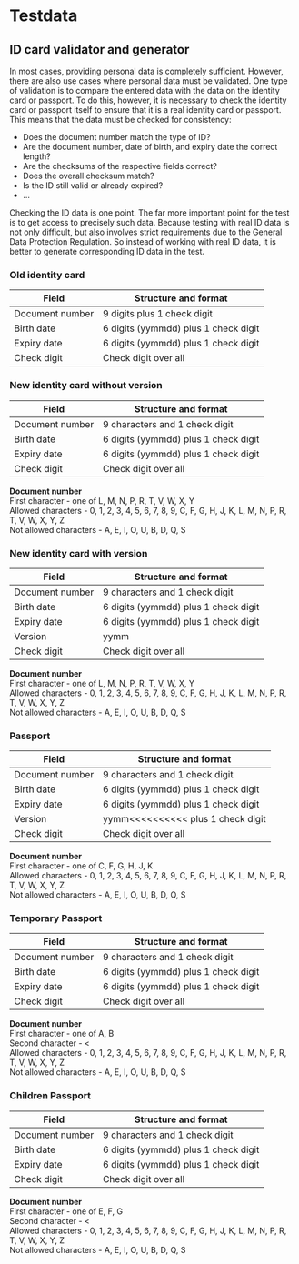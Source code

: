 # Testdata

## ID card validator and generator
In most cases, providing personal data is completely sufficient. However, there are also use cases where personal data
must be validated. One type of validation is to compare the entered data with the data on the identity card or passport.
To do this, however, it is necessary to check the identity card or passport itself to ensure that it is a real identity
card or passport. This means that the data must be checked for consistency:

- Does the document number match the type of ID?
- Are the document number, date of birth, and expiry date the correct length?
- Are the checksums of the respective fields correct?
- Does the overall checksum match?
- Is the ID still valid or already expired?
- ...

Checking the ID data is one point. The far more important point for the test is to get access to precisely such data.
Because testing with real ID data is not only difficult, but also involves strict requirements due to the General Data
Protection Regulation. So instead of working with real ID data, it is better to generate corresponding ID data in the
test.

### Old identity card

| Field           | Structure and format                 |
|-----------------|--------------------------------------|
| Document number | 9 digits plus 1 check digit          | 
| Birth date      | 6 digits (yymmdd) plus 1 check digit |
| Expiry date     | 6 digits (yymmdd) plus 1 check digit |
| Check digit     | Check digit over all                 | 

### New identity card without version

| Field           | Structure and format                 |
|-----------------|--------------------------------------|
| Document number | 9 characters and 1 check digit       | 
| Birth date      | 6 digits (yymmdd) plus 1 check digit |
| Expiry date     | 6 digits (yymmdd) plus 1 check digit |
| Check digit     | Check digit over all                 | 

**Document number**\
First character - one of L, M, N, P, R, T, V, W, X, Y\
Allowed characters - 0, 1, 2, 3, 4, 5, 6, 7, 8, 9, C, F, G, H, J, K, L, M, N, P, R, T, V, W, X, Y, Z\
Not allowed characters - A, E, I, O, U, B, D, Q, S

### New identity card with version

| Field           | Structure and format                 |
|-----------------|--------------------------------------|
| Document number | 9 characters and 1 check digit       | 
| Birth date      | 6 digits (yymmdd) plus 1 check digit |
| Expiry date     | 6 digits (yymmdd) plus 1 check digit |
| Version         | yymm                                 |
| Check digit     | Check digit over all                 | 

**Document number**\
First character - one of L, M, N, P, R, T, V, W, X, Y\
Allowed characters - 0, 1, 2, 3, 4, 5, 6, 7, 8, 9, C, F, G, H, J, K, L, M, N, P, R, T, V, W, X, Y, Z\
Not allowed characters - A, E, I, O, U, B, D, Q, S

### Passport

| Field           | Structure and format                 |
|-----------------|--------------------------------------|
| Document number | 9 characters and 1 check digit       | 
| Birth date      | 6 digits (yymmdd) plus 1 check digit |
| Expiry date     | 6 digits (yymmdd) plus 1 check digit |
| Version         | yymm<<<<<<<<<< plus 1 check digit    |
| Check digit     | Check digit over all                 | 

**Document number**\
First character - one of C, F, G, H, J, K\
Allowed characters - 0, 1, 2, 3, 4, 5, 6, 7, 8, 9, C, F, G, H, J, K, L, M, N, P, R, T, V, W, X, Y, Z\
Not allowed characters - A, E, I, O, U, B, D, Q, S

### Temporary Passport

| Field           | Structure and format                 |
|-----------------|--------------------------------------|
| Document number | 9 characters and 1 check digit       | 
| Birth date      | 6 digits (yymmdd) plus 1 check digit |
| Expiry date     | 6 digits (yymmdd) plus 1 check digit |
| Check digit     | Check digit over all                 | 

**Document number**\
First character - one of A, B\
Second character - &lt;\
Allowed characters - 0, 1, 2, 3, 4, 5, 6, 7, 8, 9, C, F, G, H, J, K, L, M, N, P, R, T, V, W, X, Y, Z\
Not allowed characters - A, E, I, O, U, B, D, Q, S

### Children Passport

| Field           | Structure and format                 |
|-----------------|--------------------------------------|
| Document number | 9 characters and 1 check digit       | 
| Birth date      | 6 digits (yymmdd) plus 1 check digit |
| Expiry date     | 6 digits (yymmdd) plus 1 check digit |
| Check digit     | Check digit over all                 | 

**Document number**\
First character - one of  E, F, G\
Second character - &lt;\
Allowed characters - 0, 1, 2, 3, 4, 5, 6, 7, 8, 9, C, F, G, H, J, K, L, M, N, P, R, T, V, W, X, Y, Z\
Not allowed characters - A, E, I, O, U, B, D, Q, S